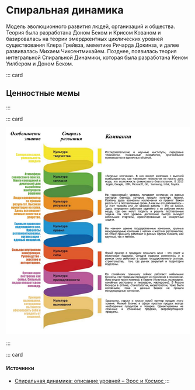 # Спиральная динамика

Модель эволюционного развития людей, организаций и общества. Теория была разработана Доном Беком и Крисом Кованом и базировалась на теории эмерджентных циклических уровней существования Клера Грейвза, меметике Ричарда Докинза, и далее развивалась Михаем Чиксентмихайем. Позднее, появилась теория интегральной Спиральной Динамики, которая была разработана Кеном Уилбером и Доном Беком.

::: card
## Ценностные мемы

<Spiral />
:::


::: card

![](./spiral.jpeg)

:::

::: card
#### Источники

- [Спиральная динамика: описание уровней – Эрос и Космос ](https://eroskosmos.org/spiral-dynamics-levels-description-part-1/)
:::